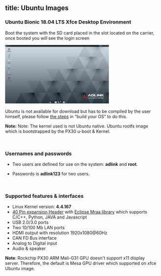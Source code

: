title: Ubuntu Images
---

 ### Ubuntu Bionic 18.04 LTS Xfce Desktop Environment

Boot the system with the SD card placed in the slot located on the carrier, once booted you will see the login screen

<img src="UbuntuImages.assets/Screenshot_2020-01-08_11-51-14.png" alt="Screenshot_2020-01-08_11-51-14" style="zoom: 33%;" />

Ubuntu is not available for download but has to be compiled by the user himself, please follow [the steps](https://ipi.wiki/iot_pi/HowToBuildUbuntu.html) in “build your OS” to do this.



**Note:** Note: The kernel used is not Ubuntu native. Ubuntu rootfs image which is bootstrapped by the PX30 u-boot & Kernel.



<br>

### Usernames and passwords

   * Two users are defined for use on the system: **adlink** and **root**.

   * Passwords is **adlink123** for two users.

     

<br>

### Supported features & interfaces 

* Linux Kernel version: **4.4.167**
* [40 Pin expansion Header](https://ipi.wiki/iot_pi/UserInterfaces.html) with [Eclipse Mraa library](https://github.com/eclipse/mraa) which supports C/C++, Python, JAVA and Javascript	
* USB 2.0/3.0  ports
* Two 10/100 Mb LAN ports 
* HDMI output with resolution 1920x1080@60Hz
* CAN FD Bus interface
* Analog to Digital input 
* Audio & speaker



**Note**: Rockchip PX30 ARM Mali-G31 GPU doesn't support x11 display server. Therefore, the default is Mesa GPU driver which supported on xfce Ubuntu image. 

